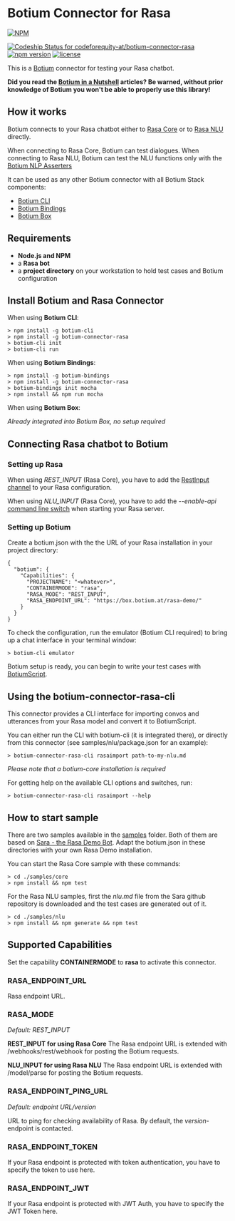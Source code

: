# Botium Connector for Rasa

[![NPM](https://nodei.co/npm/botium-connector-rasa.png?downloads=true&downloadRank=true&stars=true)](https://nodei.co/npm/botium-connector-rasa/)

[![Codeship Status for codeforequity-at/botium-connector-rasa](https://app.codeship.com/projects/85c1e8b0-5ac7-0137-3809-76862924ef8c/status?branch=master)](https://app.codeship.com/projects/342527)
[![npm version](https://badge.fury.io/js/botium-connector-rasa.svg)](https://badge.fury.io/js/botium-connector-rasa)
[![license](https://img.shields.io/github/license/mashape/apistatus.svg)]()

This is a [Botium](https://github.com/codeforequity-at/botium-core) connector for testing your Rasa chatbot.

__Did you read the [Botium in a Nutshell](https://medium.com/@floriantreml/botium-in-a-nutshell-part-1-overview-f8d0ceaf8fb4) articles? Be warned, without prior knowledge of Botium you won't be able to properly use this library!__

## How it works
Botium connects to your Rasa chatbot either to [Rasa Core](https://rasa.com/docs/rasa/user-guide/connectors/your-own-website/) or to [Rasa NLU](https://rasa.com/docs/rasa/api/http-api/) directly.

When connecting to Rasa Core, Botium can test dialogues. When connecting to Rasa NLU, Botium can test the NLU functions only with the [Botium NLP Asserters](https://botium.atlassian.net/wiki/spaces/BOTIUM/pages/17334319/NLP+Asserter+Intents+Entities+Confidence)

It can be used as any other Botium connector with all Botium Stack components:
* [Botium CLI](https://github.com/codeforequity-at/botium-cli/)
* [Botium Bindings](https://github.com/codeforequity-at/botium-bindings/)
* [Botium Box](https://www.botium.at)

## Requirements
* **Node.js and NPM**
* a **Rasa bot**
* a **project directory** on your workstation to hold test cases and Botium configuration

## Install Botium and Rasa Connector

When using __Botium CLI__:

```
> npm install -g botium-cli
> npm install -g botium-connector-rasa
> botium-cli init
> botium-cli run
```

When using __Botium Bindings__:

```
> npm install -g botium-bindings
> npm install -g botium-connector-rasa
> botium-bindings init mocha
> npm install && npm run mocha
```

When using __Botium Box__:

_Already integrated into Botium Box, no setup required_

## Connecting Rasa chatbot to Botium

### Setting up Rasa

When using _REST\_INPUT_ (Rasa Core), you have to add the [RestInput channel](https://rasa.com/docs/rasa/user-guide/connectors/your-own-website/) to your Rasa configuration.

When using _NLU\_INPUT_ (Rasa Core), you have to add the _--enable-api_ [command line switch](https://rasa.com/docs/rasa/user-guide/command-line-interface/) when starting your Rasa server.

### Setting up Botium

Create a botium.json with the the URL of your Rasa installation in your project directory:

```
{
  "botium": {
    "Capabilities": {
      "PROJECTNAME": "<whatever>",
      "CONTAINERMODE": "rasa",
      "RASA_MODE": "REST_INPUT",
      "RASA_ENDPOINT_URL": "https://box.botium.at/rasa-demo/"
    }
  }
}
```

To check the configuration, run the emulator (Botium CLI required) to bring up a chat interface in your terminal window:

```
> botium-cli emulator
```

Botium setup is ready, you can begin to write your test cases with [BotiumScript](https://botium.atlassian.net/wiki/spaces/BOTIUM/pages/491664/Botium+Scripting+-+BotiumScript).

## Using the botium-connector-rasa-cli

This connector provides a CLI interface for importing convos and utterances from your Rasa model and convert it to BotiumScript.

You can either run the CLI with botium-cli (it is integrated there), or directly from this connector (see samples/nlu/package.json for an example):

    > botium-connector-rasa-cli rasaimport path-to-my-nlu.md

_Please note that a botium-core installation is required_

For getting help on the available CLI options and switches, run:

    > botium-connector-rasa-cli rasaimport --help

## How to start sample

There are two samples available in the [samples](./samples) folder. Both of them are based on [Sara - the Rasa Demo Bot](https://github.com/RasaHQ/rasa-demo). Adapt the botium.json in these directories with your own Rasa Demo installation.

You can start the Rasa Core sample with these commands:

```
> cd ./samples/core
> npm install && npm test
```

For the Rasa NLU samples, first the _nlu.md_ file from the Sara github repository is downloaded and the test cases are generated out of it.

```
> cd ./samples/nlu
> npm install && npm generate && npm test
```

## Supported Capabilities

Set the capability __CONTAINERMODE__ to __rasa__ to activate this connector.

### RASA_ENDPOINT_URL
Rasa endpoint URL.

### RASA_MODE
_Default: REST\_INPUT_

**REST_INPUT for using Rasa Core**
The Rasa endpoint URL is extended with /webhooks/rest/webhook for posting the Botium requests.

**NLU_INPUT for using Rasa NLU**
The Rasa endpoint URL is extended with /model/parse for posting the Botium requests.

### RASA_ENDPOINT_PING_URL
_Default: endpoint URL/version_

URL to ping for checking availability of Rasa. By default, the _version_-endpoint is contacted.

### RASA_ENDPOINT_TOKEN
If your Rasa endpoint is protected with token authentication, you have to specify the token to use here.

### RASA_ENDPOINT_JWT
If your Rasa endpoint is protected with JWT Auth, you have to specify the JWT Token here.
